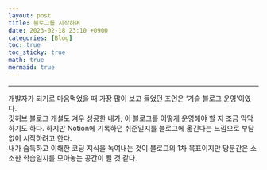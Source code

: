 ```yaml
---
layout: post
title: 블로그를 시작하며
date: 2023-02-18 23:10 +0900
categories: [Blog]
toc: true
toc_sticky: true
math: true
mermaid: true
---
```


---
개발자가 되기로 마음먹었을 때 가장 많이 보고 들었던 조언은 ‘기술 블로그 운영’이였다.  
깃허브 블로그 개설도 겨우 성공한 내가, 이 블로그를 어떻게 운영해야 할 지 조금 막막하기도 하다. 하지만 Notion에 기록하던 취준일지를 블로그에 옮긴다는 느낌으로 부담없이 시작하려고 한다.  
내가 습득하고 이해한 코딩 지식을 녹여내는 것이 블로그의 1차 목표이지만 당분간은 소소한 학습일지를 모아놓는 공간이 될 것 같다.
